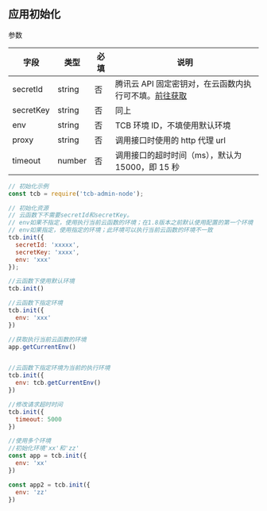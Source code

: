 ## 应用初始化

参数

| 字段 | 类型 | 必填 | 说明|
| --- | --- | --- | --- |
| secretId | string | 否 | 腾讯云 API 固定密钥对，在云函数内执行可不填。[前往获取](https://console.cloud.tencent.com/cam/capi)|
| secretKey | string | 否 |  同上|
| env | string | 否 | TCB 环境 ID，不填使用默认环境|
| proxy | string | 否 | 调用接口时使用的 http 代理 url |
| timeout | number | 否 | 调用接口的超时时间（ms），默认为 15000，即 15 秒 |

```javascript
// 初始化示例
const tcb = require('tcb-admin-node');

// 初始化资源
// 云函数下不需要secretId和secretKey。
// env如果不指定，使用执行当前云函数的环境；在1.8版本之前默认使用配置的第一个环境
// env如果指定，使用指定的环境；此环境可以执行当前云函数的环境不一致
tcb.init({
  secretId: 'xxxxx',
  secretKey: 'xxxx',
  env: 'xxx'
});

//云函数下使用默认环境
tcb.init()

//云函数下指定环境
tcb.init({
  env: 'xxx'
})

//获取执行当前云函数的环境
app.getCurrentEnv()


//云函数下指定环境为当前的执行环境
tcb.init({
  env: tcb.getCurrentEnv()
})

//修改请求超时时间
tcb.init({
  timeout: 5000
})

//使用多个环境
//初始化环境'xx'和'zz'
const app = tcb.init({
  env: 'xx'
})

const app2 = tcb.init({
  env: 'zz'
})
```
